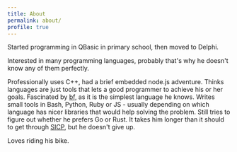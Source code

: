 ```yaml
---
title: About
permalink: about/
profile: true
---
```


Started programming in QBasic in primary school, then moved to Delphi.

Interested in many programming languages, probably that's why he doesn't know any of them perfectly.

Professionally uses C++, had a brief embedded node.js adventure. Thinks languages are just tools that lets a good programmer to achieve his or her goals. Fascinated by [bf](https://en.wikipedia.org/wiki/Brainfuck), as it is the simplest language he knows. Writes small tools in Bash, Python, Ruby or JS - usually depending on which language has nicer libraries that would help solving the problem. Still tries to figure out whether he prefers Go or Rust. It takes him longer than it should to get through [SICP](https://mitpress.mit.edu/sites/default/files/sicp/index.html), but he doesn't give up.

Loves riding his bike.
